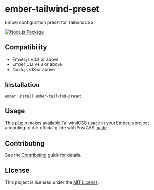 # ember-tailwind-preset

Ember configuration preset for TailwindCSS

[![Node.js Package](https://github.com/alexeipanov/ember-tailwind-preset/actions/workflows/npm-publish.yml/badge.svg)](https://github.com/alexeipanov/ember-tailwind-preset/actions/workflows/npm-publish.yml)


## Compatibility

* Ember.js v4.8 or above
* Ember CLI v4.8 or above
* Node.js v18 or above


## Installation

```
ember install ember-tailwind-preset
```


## Usage

This plugin makes available TailwindCSS usage in your Ember.js project according to this official guide with PostCSS [guide](https://tailwindcss.com/docs/installation/using-postcss)


## Contributing

See the [Contributing](CONTRIBUTING.md) guide for details.


## License

This project is licensed under the [MIT License](LICENSE.md).
